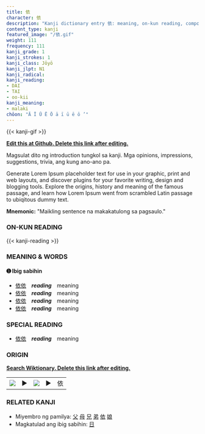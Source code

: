 ```yaml
---
title: 依
character: 依
description: "Kanji dictionary entry 依: meaning, on-kun reading, compounds, origin, related kanji"
content_type: kanji
featured_image: "/依.gif"
weight: 111
frequency: 111
kanji_grade: 1
kanji_strokes: 1
kanji_class: Jōyō
kanji_jlpt: N1
kanji_radical: 
kanji_reading: 
- DAI
- TAI
- oo-kii
kanji_meaning:
- malaki
chōon: "Ā Ī Ū Ē Ō ā ī ū ē ō ’"
---
```

[//]: # (Don't edit the line below. Kanji animated GIF code is automatically generated.)
{{< kanji-gif >}}

[//]: # (Edit below this line.)

**[Edit this at Github. Delete this link after editing.](https://github.com/tim0g/tim/tree/main/content/kanji/依/index.md)**

Magsulat dito ng introduction tungkol sa kanji. Mga opinions, impressions, suggestions, trivia, ang kung ano-ano pa.

Generate Lorem Ipsum placeholder text for use in your graphic, print and web layouts, and discover plugins for your favorite writing, design and blogging tools. Explore the origins, history and meaning of the famous passage, and learn how Lorem Ipsum went from scrambled Latin passage to ubiqitous dummy text.
 
**Mnemonic:** "Maikling sentence na makakatulong sa pagsaulo."

### ON-KUN READING

[//]: # (Don't edit the line below. ON-KUN READING code is automatically generated.)
{{< kanji-reading >}}

### MEANING & WORDS

#### ➊ **Ibig sabihin**
  - [依](../依)[依](../依)　***reading***　meaning
  - [依](../依)[依](../依)　***reading***　meaning
  - [依](../依)[依](../依)　***reading***　meaning
  - [依](../依)[依](../依)　***reading***　meaning

### SPECIAL READING
  - [依](../依)[依](../依)　***reading***　meaning

### ORIGIN

**[Search Wiktionary. Delete this link after editing.](https://wiktionary.org/wiki/依)**
<table class="kanji-table"><tr><td>
<img src="60px-依-bronze.svg.png">
</td><td>▶</td><td>
<img src="60px-依-oracle.svg.png">
</td><td>▶</td>
<td class="kanji-origin">依</td>
</tr></table>

### RELATED KANJI
- Miyembro ng pamilya: [父](../父) [母](../母) [兄](../兄) [弟](../弟) [依](../依) [娘](../娘)
- Magkatulad ang ibig sabihin: [日](../日)
